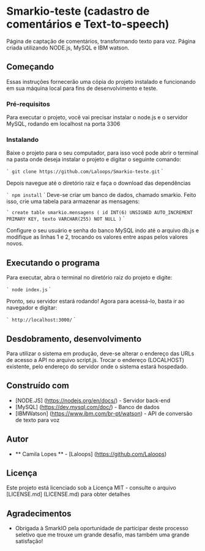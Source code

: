 # Smarkio-teste (cadastro de comentários e Text-to-speech)

Página de captação de comentários, transformando texto para voz. 
Página criada utilizando NODE.js, MySQL e IBM watson.

## Começando

Essas instruções fornecerão uma cópia do projeto instalado e funcionando em sua máquina local para fins de desenvolvimento e teste.

### Pré-requisitos

Para executar o projeto, você vai precisar instalar o node.js e o servidor MySQL, rodando em localhost na porta 3306

### Instalando

Baixe o projeto para o seu computador, para isso você pode abrir o terminal na pasta onde deseja instalar o projeto e digitar o seguinte comando:

`` `
git clone https://github.com/Laloops/Smarkio-teste.git
`` `

Depois navegue até o diretório raiz e faça o download das dependências

`` `
npm install
`` `
Deve-se criar um banco de dados, chamado smarkio.
Feito isso, crie uma tabela para armazenar as mensagens:

`` `
create table smarkio.mensagens (
id INT(6) UNSIGNED AUTO_INCREMENT PRIMARY KEY,
texto VARCHAR(255) NOT NULL
)
`` `

Configure o seu usuário e senha do banco MySQL indo até o arquivo db.js e modifique as linhas 1 e 2, trocando os valores entre aspas pelos valores novos.

## Executando o programa

Para executar, abra o terminal no diretório raiz do projeto e digite:

`` `
node index.js
`` `

Pronto, seu servidor estará rodando!
Agora para acessá-lo, basta ir ao navegador e digitar:

`` `
http://localhost:3000/
`` `

## Desdobramento, desenvolvimento

Para utilizar o sistema em produção, deve-se alterar o endereço das URLs de acesso a API no arquivo script.js.
Trocar o endereço (LOCALHOST) existente, pelo endereço do servidor onde o sistema estará hospedado.

## Construído com

* [NODE.JS] (https://nodejs.org/en/docs/) - Servidor back-end
* [MySQL] (https://dev.mysql.com/doc/) - Banco de dados
* [IBMWatson] (https://www.ibm.com/br-pt/watson) - API de conversão de texto para voz


## Autor

* ** Camila Lopes ** - [Laloops] (https://github.com/Laloops)

## Licença

Este projeto está licenciado sob a Licença MIT - consulte o arquivo [LICENSE.md] (LICENSE.md) para obter detalhes

## Agradecimentos

* Obrigada à SmarkIO pela oportunidade de participar deste processo seletivo que me trouxe um grande desafio, mas também uma grande satisfação!

